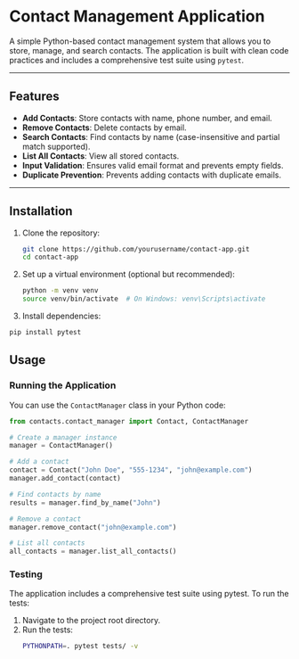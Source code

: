 # Contact Management Application

A simple Python-based contact management system that allows you to store, manage, and search contacts. The application is built with clean code practices and includes a comprehensive test suite using `pytest`.

---

## Features

- **Add Contacts**: Store contacts with name, phone number, and email.
- **Remove Contacts**: Delete contacts by email.
- **Search Contacts**: Find contacts by name (case-insensitive and partial match supported).
- **List All Contacts**: View all stored contacts.
- **Input Validation**: Ensures valid email format and prevents empty fields.
- **Duplicate Prevention**: Prevents adding contacts with duplicate emails.

---

## Installation

1. Clone the repository:
   ```bash
   git clone https://github.com/yourusername/contact-app.git
   cd contact-app
   ```

2. Set up a virtual environment (optional but recommended):
   ```bash
   python -m venv venv
   source venv/bin/activate  # On Windows: venv\Scripts\activate
   ```

3. Install dependencies:

```bash
pip install pytest
```

## Usage

### Running the Application

You can use the `ContactManager` class in your Python code:

```python
from contacts.contact_manager import Contact, ContactManager

# Create a manager instance
manager = ContactManager()

# Add a contact
contact = Contact("John Doe", "555-1234", "john@example.com")
manager.add_contact(contact)

# Find contacts by name
results = manager.find_by_name("John")

# Remove a contact
manager.remove_contact("john@example.com")

# List all contacts
all_contacts = manager.list_all_contacts()
```

### Testing

The application includes a comprehensive test suite using pytest. To run the tests:

1. Navigate to the project root directory.
2. Run the tests:
   ```bash
   PYTHONPATH=. pytest tests/ -v
   ```
